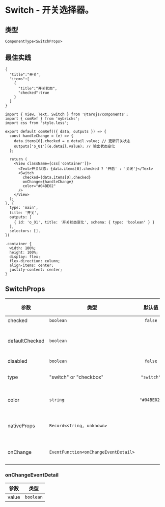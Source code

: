 # Switch - 开关选择器。

## 类型
```tsx
ComponentType<SwitchProps>
```

## 最佳实践

```model
{
  "title":"开关",
  "items":[
    {
      "title":"开关状态",
      "checked":true
    }
  ]
}
```

```render
import { View, Text, Switch } from '@tarojs/components';
import { comRef } from 'mybricks';
import css from 'style.less';

export default comRef(({ data, outputs }) => {
  const handleChange = (e) => {
    data.items[0].checked = e.detail.value; // 更新开关状态
    outputs['o_01'](e.detail.value); // 输出状态变化
  };

  return (
    <View className={css['container']}>
      <Text>开关状态: {data.items[0].checked ? '开启' : '关闭'}</Text>
      <Switch 
        checked={data.items[0].checked} 
        onChange={handleChange}
        color="#04BE02" 
      />
    </View>
  );
}, {
  type: 'main',
  title: '开关',
  outputs: [
    { id: 'o_01', title: '开关状态变化', schema: { type: 'boolean' } }
  ],
  selectors: [],
})
```

```style
.container {
  width: 100%;
  height: 100%;
  display: flex;
  flex-direction: column;
  align-items: center;
  justify-content: center;
}
```

## SwitchProps

| 参数 | 类型 | 默认值 | 必填 | 说明 |
| --- | --- | :---: | :---: | --- |
| checked | `boolean` | `false` | 否 | 是否选中 |
| defaultChecked | `boolean` |  | 否 | 设置在 React 非受控状态下，当前是否选中 |
| disabled | `boolean` | `false` | 否 | 是否禁用 |
| type | "switch" or "checkbox" | `"switch"` | 否 | 样式，有效值：switch, checkbox |
| color | `string` | `"#04BE02"` | 否 | switch 的颜色，同 css 的 color |
| nativeProps | `Record<string, unknown>` |  | 否 | 用于透传 `WebComponents` 上的属性到内部 H5 标签上 |
| onChange | `EventFunction<onChangeEventDetail>` |  | 否 | checked 改变时触发 change 事件 |

### onChangeEventDetail

| 参数 | 类型 |
| --- | --- |
| value | `boolean` |